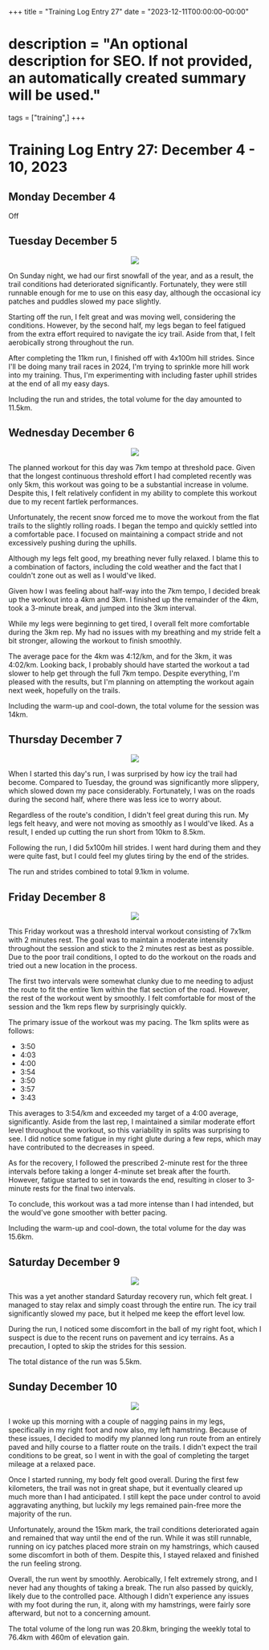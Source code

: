 +++
title = "Training Log Entry 27"
date = "2023-12-11T00:00:00-00:00"
# description = "An optional description for SEO. If not provided, an automatically created summary will be used."
tags = ["training",]
+++


# Training Log Entry 27: December 4 - 10, 2023

## Monday December 4

Off

## Tuesday December 5

<div style="text-align:center"><img src="/images/posts/training/2023/27/1.png.webp" /></div>

On Sunday night, we had our first snowfall of the year, and as a result, the trail conditions had deteriorated significantly.
Fortunately, they were still runnable enough for me to use on this easy day, although the occasional icy patches and puddles slowed my pace slightly.

Starting off the run, I felt great and was moving well, considering the conditions.
However, by the second half, my legs began to feel fatigued from the extra effort required to navigate the icy trail.
Aside from that, I felt aerobically strong throughout the run.

After completing the 11km run, I finished off with 4x100m hill strides.
Since I'll be doing many trail races in 2024, I'm trying to sprinkle more hill work into my training.
Thus, I'm experimenting with including faster uphill strides at the end of all my easy days.

Including the run and strides, the total volume for the day amounted to 11.5km.

## Wednesday December 6

<div style="text-align:center"><img src="/images/posts/training/2023/27/2.png.webp" /></div>

The planned workout for this day was 7km tempo at threshold pace.
Given that the longest continuous threshold effort I had completed recently was only 5km, this workout was going to be a substantial increase in volume.
Despite this, I felt relatively confident in my ability to complete this workout due to my recent fartlek performances.

Unfortunately, the recent snow forced me to move the workout from the flat trails to the slightly rolling roads.
I began the tempo and quickly settled into a comfortable pace.
I focused on maintaining a compact stride and not excessively pushing during the uphills. 

Although my legs felt good, my breathing never fully relaxed.
I blame this to a combination of factors, including the cold weather and the fact that I couldn't zone out as well as I would've liked. 

Given how I was feeling about half-way into the 7km tempo, I decided break up the workout into a 4km and 3km.
I finished up the remainder of the 4km, took a 3-minute break, and jumped into the 3km interval.

While my legs were beginning to get tired, I overall felt more comfortable during the 3km rep.
My had no issues with my breathing and my stride felt a bit stronger, allowing the workout to finish smoothly.

The average pace for the 4km was 4:12/km, and for the 3km, it was 4:02/km.
Looking back, I probably should have started the workout a tad slower to help get through the full 7km tempo.
Despite everything, I'm pleased with the results, but I'm planning on attempting the workout again next week, hopefully on the trails.

Including the warm-up and cool-down, the total volume for the session was 14km.


## Thursday December 7

<div style="text-align:center"><img src="/images/posts/training/2023/27/3.png.webp" /></div>

When I started this day's run, I was surprised by how icy the trail had become.
Compared to Tuesday, the ground was significantly more slippery, which slowed down my pace considerably.
Fortunately, I was on the roads during the second half, where there was less ice to worry about.

Regardless of the route's condition, I didn't feel great during this run.
My legs felt heavy, and were not moving as smoothly as I would've liked.
As a result, I ended up cutting the run short from 10km to 8.5km.

Following the run, I did 5x100m hill strides.
I went hard during them and they were quite fast, but I could feel my glutes tiring by the end of the strides.

The run and strides combined to total 9.1km in volume.

## Friday December 8

<div style="text-align:center"><img src="/images/posts/training/2023/27/4.png.webp" /></div>

This Friday workout was a threshold interval workout consisting of 7x1km with 2 minutes rest.
The goal was to maintain a moderate intensity throughout the session and stick to the 2 minutes rest as best as possible.
Due to the poor trail conditions, I opted to do the workout on the roads and tried out a new location in the process.

The first two intervals were somewhat clunky due to me needing to adjust the route to fit the entire 1km within the flat section of the road.
However, the rest of the workout went by smoothly.
I felt comfortable for most of the session and the 1km reps flew by surprisingly quickly.

The primary issue of the workout was my pacing. 
The 1km splits were as follows:

- 3:50
- 4:03
- 4:00
- 3:54
- 3:50
- 3:57
- 3:43

This averages to 3:54/km and exceeded my target of a 4:00 average, significantly.
Aside from the last rep, I maintained a similar moderate effort level throughout the workout, so this variability in splits was surprising to see.
I did notice some fatigue in my right glute during a few reps, which may have contributed to the decreases in speed.

As for the recovery, I followed the prescribed 2-minute rest for the three intervals before taking a longer 4-minute set break after the fourth.
However, fatigue started to set in towards the end, resulting in closer to 3-minute rests for the final two intervals.

To conclude, this workout was a tad more intense than I had intended, but the would've gone smoother with better pacing.

Including the warm-up and cool-down, the total volume for the day was 15.6km.

## Saturday December 9

<div style="text-align:center"><img src="/images/posts/training/2023/27/5.png.webp" /></div>

This was a yet another standard Saturday recovery run, which felt great.
I managed to stay relax and simply coast through the entire run.
The icy trail significantly slowed my pace, but it helped me keep the effort level low.

During the run, I noticed some discomfort in the ball of my right foot, which I suspect is due to the recent runs on pavement and icy terrains.
As a precaution, I opted to skip the strides for this session.

The total distance of the run was 5.5km.

## Sunday December 10

<div style="text-align:center"><img src="/images/posts/training/2023/27/6.png.webp" /></div>

I woke up this morning with a couple of nagging pains in my legs, specifically in my right foot and now also, my left hamstring.
Because of these issues, I decided to modify my planned long run route from an entirely paved and hilly course to a flatter route on the trails.
I didn't expect the trail conditions to be great, so I went in with the goal of completing the target mileage at a relaxed pace.

Once I started running, my body felt good overall.
During the first few kilometers, the trail was not in great shape, but it eventually cleared up much more than I had anticipated.
I still kept the pace under control to avoid aggravating anything, but luckily my legs remained pain-free more the majority of the run.

Unfortunately, around the 15km mark, the trail conditions deteriorated again and remained that way until the end of the run. 
While it was still runnable, running on icy patches placed more strain on my hamstrings, which caused some discomfort in both of them.
Despite this, I stayed relaxed and finished the run feeling strong.

Overall, the run went by smoothly.
Aerobically, I felt extremely strong, and I never had any thoughts of taking a break.
The run also passed by quickly, likely due to the controlled pace.
Although I didn't experience any issues with my foot during the run, it, along with my hamstrings, were fairly sore afterward, but not to a concerning amount.

The total volume of the long run was 20.8km, bringing the weekly total to 76.4km with 460m of elevation gain.
